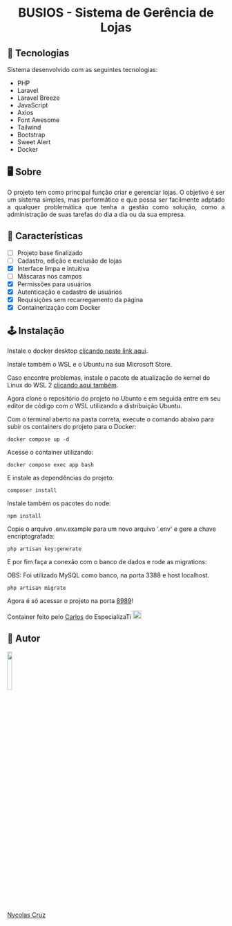 <h1 align="center">BUSIOS - Sistema de Gerência de Lojas</h1>

## 🚀 Tecnologias

<p>Sistema desenvolvido com as seguintes tecnologias:</p>

- PHP
- Laravel
- Laravel Breeze
- JavaScript
- Axios
- Font Awesome
- Tailwind
- Bootstrap
- Sweet Alert
- Docker

## 🖥️ Sobre

<p align="justify">O projeto tem como principal função criar e gerenciar lojas. O objetivo é ser um sistema simples, mas performático e que possa ser facilmente adptado a qualquer problemática que tenha a gestão como solução, como a administração de suas tarefas do dia a dia ou da sua empresa.</p>

## 🔧 Características

- [ ] Projeto base finalizado
- [ ] Cadastro, edição e exclusão de lojas
- [x] Interface limpa e intuitiva
- [ ] Máscaras nos campos
- [x] Permissões para usuários
- [x] Autenticação e cadastro de usuários
- [x] Requisições sem recarregamento da página
- [X] Containerização com Docker

## 🕹️ Instalação

Instale o docker desktop <a href="https://desktop.docker.com/win/main/amd64/Docker%20Desktop%20Installer.exe?utm_source=docker&utm_medium=webreferral&utm_campaign=dd-smartbutton&utm_location=header">clicando neste link aqui</a>.

Instale também o WSL e o Ubuntu na sua Microsoft Store.

Caso encontre problemas, instale o pacote de atualização do kernel do Linux do WSL 2 <a href="https://wslstorestorage.blob.core.windows.net/wslblob/wsl_update_x64.msi">clicando aqui também</a>.

Agora clone o repositório do projeto no Ubunto e em seguida entre em seu editor de código com o WSL utilizando a distribuição Ubuntu.

Com o terminal aberto na pasta correta, execute o comando abaixo para subir os containers do projeto para o Docker:
````
docker compose up -d
````

Acesse o container utilizando:
````
docker compose exec app bash
````

E instale as dependências do projeto:
````
composer install
````

Instale também os pacotes do node:
````
npm install
````

Copie o arquivo .env.example para um novo arquivo '.env' e gere a chave encriptografada:
````
php artisan key:generate
````

E por fim faça a conexão com o banco de dados e rode as migrations:

OBS: Foi utilizado MySQL como banco, na porta 3388 e host localhost.
````
php artisan migrate
````

Agora é só acessar o projeto na porta <a href="http://localhost:8989">8989</a>!

Container feito pelo <a href="https://github.com/carlosfgti">Carlos</a> do EspecializaTi <img src="https://raw.githubusercontent.com/Tarikul-Islam-Anik/Microsoft-Teams-Animated-Emojis/master/Emojis/Smilies/Purple%20Heart.png" alt="PO" width="20" height="20" />

## 🐧 Autor

<a href="https://github.com/NycolasCruz">
    <img src="https://github.com/NycolasCruz.png"  width="15%">
    <p>Nycolas Cruz</p>
</a>
